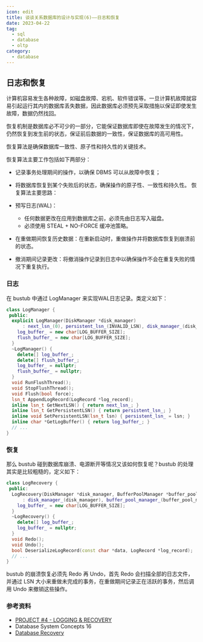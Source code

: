 ```yaml
---
icon: edit
title: 谈谈关系数据库的设计与实现(6)——日志和恢复
date: 2023-04-22
tag:
  - sql
  - database
  - oltp
category:
  - database
---
```


## 日志和恢复

计算机容易发生各种故障，如磁盘故障、宕机、软件错误等。一旦计算机故障就容易引起运行其内的数据库丢失数据，因此数据库必须预先采取措施以保证即使发生故障，数据仍然找回。

恢复机制是数据库必不可少的一部分，它能保证数据库即使在故障发生的情况下，仍然恢复到发生前的状态，保证前后数据的一致性，保证数据库的高可用性。

恢复算法是确保数据库一致性、原子性和持久性的关键技术。

恢复算法主要工作包括如下两部分：

* 记录事务处理期间的操作，以确保 DBMS 可以从故障中恢复；
* 将数据库恢复到某个失败后的状态，确保操作的原子性、一致性和持久性。
恢复算法主要思路：

* 预写日志(WAL)：
    * 任何数据更改在应用到数据库之前，必须先由日志写入磁盘。
    * 必须使用 STEAL + NO-FORCE 缓冲池策略。
* 在重做期间恢复历史数据：在重新启动时，重做操作并将数据库恢复到崩溃前的状态。
* 撤消期间记录更改：将撤消操作记录到日志中以确保操作不会在重复失败的情况下重复执行。
### 日志

在 bustub 中通过 LogManager 来实现WAL日志记录。类定义如下：

```c++
class LogManager {
 public:
  explicit LogManager(DiskManager *disk_manager)
      : next_lsn_(0), persistent_lsn_(INVALID_LSN), disk_manager_(disk_manager) {
    log_buffer_ = new char[LOG_BUFFER_SIZE];
    flush_buffer_ = new char[LOG_BUFFER_SIZE];
  }
  ~LogManager() {
    delete[] log_buffer_;
    delete[] flush_buffer_;
    log_buffer_ = nullptr;
    flush_buffer_ = nullptr;
  }
  void RunFlushThread();
  void StopFlushThread();
  void Flush(bool force);
  lsn_t AppendLogRecord(LogRecord *log_record);
  inline lsn_t GetNextLSN() { return next_lsn_; }
  inline lsn_t GetPersistentLSN() { return persistent_lsn_; }
  inline void SetPersistentLSN(lsn_t lsn) { persistent_lsn_ = lsn; }
  inline char *GetLogBuffer() { return log_buffer_; }
  // ...
}
```

### 恢复

那么 bustub 碰到数据库崩溃、电源断开等情况又该如何恢复呢？bustub 的处理其实是比较粗糙的，定义如下：

```c++
class LogRecovery {
 public:
  LogRecovery(DiskManager *disk_manager, BufferPoolManager *buffer_pool_manager)
      : disk_manager_(disk_manager), buffer_pool_manager_(buffer_pool_manager), offset_(0) {
    log_buffer_ = new char[LOG_BUFFER_SIZE];
  }
  ~LogRecovery() {
    delete[] log_buffer_;
    log_buffer_ = nullptr;
  }
  void Redo();
  void Undo();
  bool DeserializeLogRecord(const char *data, LogRecord *log_record);
  // ...
}
```
bustub 的崩溃恢复必须先 Redo 再 Undo，首先 Redo 会扫描全部的日志文件，并通过 LSN 大小来重做未完成的事务，在重做期间记录正在活跃的事务，然后调用 Undo 来撤销这些操作。
### 参考资料

* [PROJECT #4 - LOGGING & RECOVERY](https://15445.courses.cs.cmu.edu/fall2019/project4/)
* Database System Concepts 16
* [Database Recovery](https://15445.courses.cs.cmu.edu/fall2019/slides/21-recovery.pdf)

